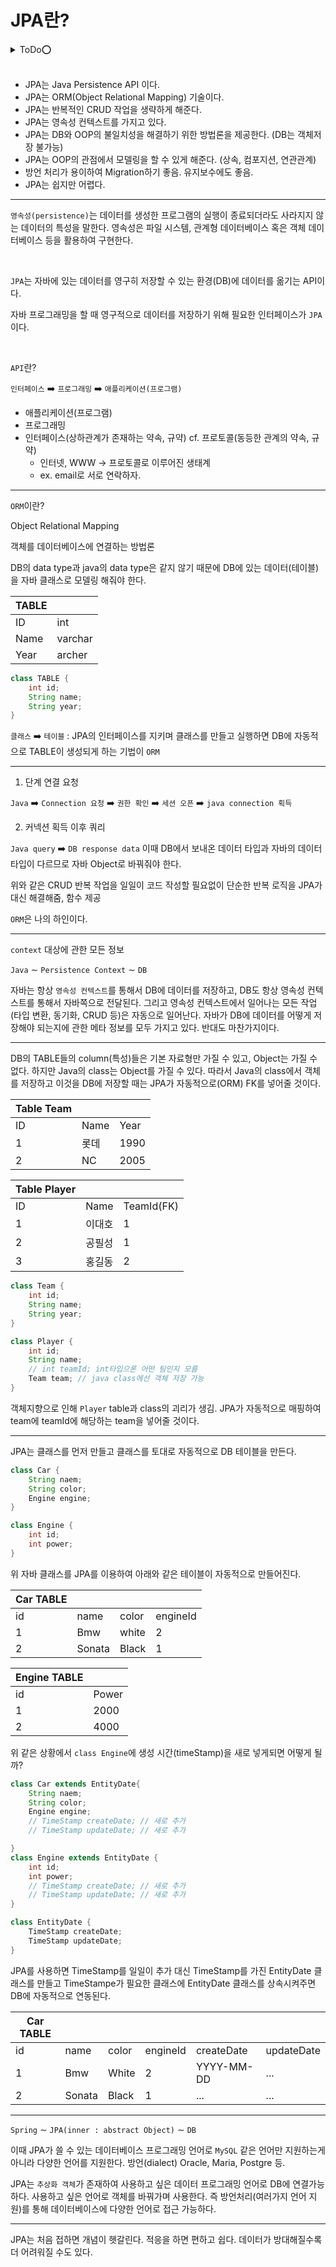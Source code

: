 # JPA란?

<details>
    <summary>ToDo⭕️</summary>

- [ ] 본문 리팩터링
- [ ] 내용 보강
</details>

<br>

- JPA는 Java Persistence API 이다.
- JPA는 ORM(Object Relational Mapping) 기술이다.
- JPA는 반복적인 CRUD 작업을 생략하게 해준다.
- JPA는 영속성 컨텍스트를 가지고 있다.
- JPA는 DB와 OOP의 불일치성을 해결하기 위한 방법론을 제공한다. (DB는 객체저장 불가능)
- JPA는 OOP의 관점에서 모델링을 할 수 있게 해준다. (상속, 컴포지션, 연관관계)
- 방언 처리가 용이하여 Migration하기 좋음. 유지보수에도 좋음.
- JPA는 쉽지만 어렵다.

---

`영속성(persistence)`는 데이터를 생성한 프로그램의 실행이 종료되더라도 사라지지 않는 데이터의 특성을 말한다. 영속성은 파일 시스템, 관계형 데이터베이스 혹은 객체 데이터베이스 등을 활용하여 구현한다.

<br>

`JPA`는 자바에 있는 데이터를 영구히 저장할 수 있는 환경(DB)에 데이터를 옮기는 API이다.

자바 프로그래밍을 할 때 영구적으로 데이터를 저장하기 위해 필요한 인터페이스가 `JPA`이다.

<br>

`API`란? 

`인터페이스` ➡️ `프로그래밍` ➡️ `애플리케이션(프로그램)`
-  애플리케이션(프로그램)
-  프로그래밍
-  인터페이스(상하관계가 존재하는 약속, 규약) cf. 프로토콜(동등한 관계의 약속, 규약)
   - 인터넷, WWW -> 프로토콜로 이루어진 생태계
   - ex. email로 서로 연락하자.

---

`ORM`이란? 

Object Relational Mapping

객체를 데이터베이스에 연결하는 방법론

DB의 data type과 java의 data type은 같지 않기 때문에 DB에 있는 데이터(테이블)을 자바 클래스로 모델링 해줘야 한다.

| TABLE |         |
| ----- | ------- |
| ID    | int     |
| Name  | varchar |
| Year  | archer  |

```Java
class TABLE {
    int id;
    String name;
    String year;
}
```
`클래스` ➡️ `테이블` : JPA의 인터페이스를 지키며 클래스를 만들고 실행하면 DB에 자동적으로 TABLE이 생성되게 하는 기법이 `ORM`

---
1. 단계 연결 요청

`Java` ➡️ `Connection 요청` ➡️ `권한 확인` ➡️ `세션 오픈` ➡️ `java connection 획득`

2. 커넥션 획득 이후 쿼리

`Java query` ➡️ `DB response data` 이때 DB에서 보내온 데이터 타입과 자바의 데이터 타입이 다르므로 자바 Object로 바꿔줘야 한다.

위와 같은 CRUD 반복 작업을 일일이 코드 작성할 필요없이 단순한 반복 로직을 JPA가 대신 해결해줌, 함수 제공

`ORM`은 나의 하인이다.

---

`context` 대상에 관한 모든 정보

`Java` ∼ `Persistence Context` ∼ `DB`

자바는 항상 `영속성 컨텍스트`를 통해서 DB에 데이터를 저장하고, DB도 항상 영속성 컨텍스트를 통해서 자바쪽으로 전달된다. 그리고 영속성 컨텍스트에서 일어나는 모든 작업(타입 변환, 동기화, CRUD 등)은 자동으로 일어난다. 자바가 DB에 데이터를 어떻게 저장해야 되는지에 관한 메타 정보를 모두 가지고 있다. 반대도 마찬가지이다.

---

DB의 TABLE들의 column(특성)들은 기본 자료형만 가질 수 있고, Object는 가질 수 없다. 하지만 Java의 class는 Object를 가질 수 있다. 따라서 Java의 class에서 객체를 저장하고 이것을 DB에 저장할 때는 JPA가 자동적으로(ORM) FK를 넣어줄 것이다.

| Table Team |      |      |
| ---------- | ---- | ---- |
| ID         | Name | Year |
| 1          | 롯데 | 1990 |
| 2          | NC   | 2005 |



| Table Player |        |            |
| ------------ | ------ | ---------- |
| ID           | Name   | TeamId(FK) |
| 1            | 이대호 | 1          |
| 2            | 공필성 | 1          |
| 3            | 홍길동 | 2          |

```java
class Team {
    int id;
    String name;
    String year;
}
```

```java
class Player {
    int id;
    String name;
    // int teamId; int타입으론 어떤 팀인지 모름
    Team team; // java class에선 객체 저장 가능
}
```
객체지향으로 인해 `Player` table과 class의 괴리가 생김. JPA가 자동적으로 매핑하여 team에 teamId에 해당하는 team을 넣어줄 것이다.

---


JPA는 클래스를 먼저 만들고 클래스를 토대로 자동적으로 DB 테이블을 만든다. 

```java
class Car {
    String naem;
    String color;
    Engine engine;
}

class Engine {
    int id;
    int power;
}
```

위 자바 클래스를 JPA를 이용하여 아래와 같은 테이블이 자동적으로 만들어진다.

| Car TABLE |        |       |          |
| --------- | ------ | ----- | -------- |
| id        | name   | color | engineId |
| 1         | Bmw    | white | 2        |
| 2         | Sonata | Black | 1        |

| Engine TABLE |       |
| ------------ | ----- |
| id           | Power |
| 1            | 2000  |
| 2            | 4000  |

위 같은 상황에서 `class Engine`에 생성 시간(timeStamp)을 새로 넣게되면 어떻게 될까? 

```java
class Car extends EntityDate{
    String naem;
    String color;
    Engine engine;
    // TimeStamp createDate; // 새로 추가 
    // TimeStamp updateDate; // 새로 추가

}
class Engine extends EntityDate {
    int id;
    int power;
    // TimeStamp createDate; // 새로 추가
    // TimeStamp updateDate; // 새로 추가
}

class EntityDate {
    TimeStamp createDate;
    TimeStamp updateDate;
}
```

JPA를 사용하면 TimeStamp를 일일이 추가 대신 TimeStamp를 가진 EntityDate 클래스를 만들고 TimeStampe가 필요한 클래스에 EntityDate 클래스를 상속시켜주면 DB에 자동적으로 연동된다.

| Car TABLE |        |       |          |            |            |
| --------- | ------ | ----- | -------- | ---------- | ---------- |
| id        | name   | color | engineId | createDate | updateDate |
| 1         | Bmw    | White | 2        | YYYY-MM-DD | ...        |
| 2         | Sonata | Black | 1        | ...        | ...        |

---

`Spring` ∼ `JPA(inner : abstract Object)` ∼ `DB`

이때 JPA가 쓸 수 있는 데이터베이스 프로그래밍 언어로 `MySQL` 같은 언어만 지원하는게 아니라 다양한 언어를 지원한다. 방언(dialect) Oracle, Maria, Postgre 등.

JPA는 `추상화 객체`가 존재하여 사용하고 싶은 데이터 프로그래밍 언어로 DB에 연결가능하다. 사용하고 싶은 언어로 객체를 바꿔가며 사용한다. 즉 방언처리(여러가지 언어 지원)를 통해 데이터베이스에 다양한 언어로 접근 가능하다.

---

JPA는 처음 접하면 개념이 헷갈린다. 적응을 하면 편하고 쉽다. 데이터가 방대해질수록 더 어려워질 수도 있다.

